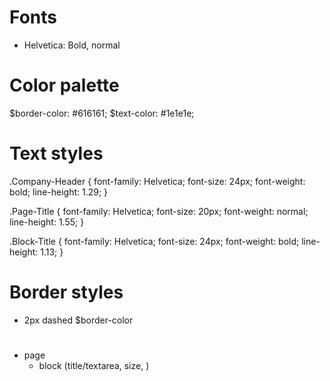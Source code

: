 
# Fonts
- Helvetica: Bold, normal


# Color palette
$border-color: #616161;
$text-color: #1e1e1e;


# Text styles
.Company-Header {
  font-family: Helvetica;
  font-size: 24px;
  font-weight: bold;
  line-height: 1.29;
}

.Page-Title {
  font-family: Helvetica;
  font-size: 20px;
  font-weight: normal;
  line-height: 1.55;
}

.Block-Title {
  font-family: Helvetica;
  font-size: 24px;
  font-weight: bold;
  line-height: 1.13;
}


# Border styles
- 2px dashed $border-color

# 
- page
  - block (title/textarea, size, )

